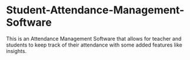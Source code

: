 # Student-Attendance-Management-Software
This is an Attendance Management Software that allows for teacher and students to keep track of their attendance with some added features like insights. 
